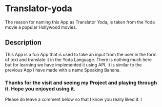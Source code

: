 # Translator-yoda

The reason for naming this App as Translator Yoda, is taken from the Yoda
movie a popular Hollywood movies. 

## Description
This App is a fun App that is used to take an input from the user in the form of text
and translate it in the Yoda Language. There is nothing much here but for learning we have implemented it using API.
It is similar to the previous App I have made with a name Speaking Banana.

### Thanks for the visit and seeing my Project and playing through it. Hope you enjoyed using it.
Please do leave a comment below so that I know you really liked it.
I 
